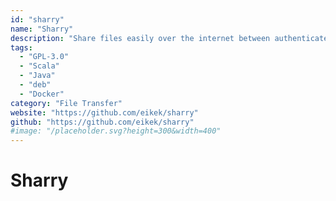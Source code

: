 ```yaml
---
id: "sharry"
name: "Sharry"
description: "Share files easily over the internet between authenticated and anonymous users (both ways) with resumable up- and downloads."
tags:
  - "GPL-3.0"
  - "Scala"
  - "Java"
  - "deb"
  - "Docker"
category: "File Transfer"
website: "https://github.com/eikek/sharry"
github: "https://github.com/eikek/sharry"
#image: "/placeholder.svg?height=300&width=400"
---
```


# Sharry
